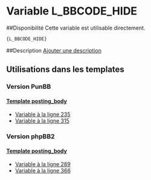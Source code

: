 # Variable L_BBCODE_HIDE

##Disponibilité
Cette variable est utilisable directement.

```html
{L_BBCODE_HIDE}
```

##Description
[Ajouter une description](https://fa-tvars.appspot.com/var/L_BBCODE_HIDE)

## Utilisations dans les templates

### Version PunBB

#### [Template posting_body](punbb/posting_body.md#readme)
* [Variable &agrave; la ligne 235](../punbb/posting_body.tpl#L235)
* [Variable &agrave; la ligne 315](../punbb/posting_body.tpl#L315)

### Version phpBB2

#### [Template posting_body](subsilver/posting_body.md#readme)
* [Variable &agrave; la ligne 289](../subsilver/posting_body.tpl#L289)
* [Variable &agrave; la ligne 366](../subsilver/posting_body.tpl#L366)